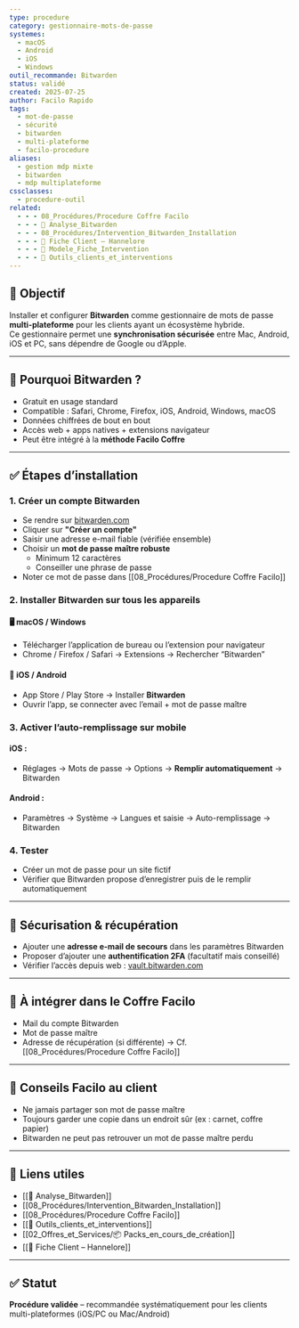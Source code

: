 ```yaml
---
type: procedure
category: gestionnaire-mots-de-passe
systemes:
  - macOS
  - Android
  - iOS
  - Windows
outil_recommande: Bitwarden
status: validé
created: 2025-07-25
author: Facilo Rapido
tags:
  - mot-de-passe
  - sécurité
  - bitwarden
  - multi-plateforme
  - facilo-procedure
aliases:
  - gestion mdp mixte
  - bitwarden
  - mdp multiplateforme
cssclasses:
  - procedure-outil
related:
  - - - 08_Procédures/Procedure Coffre Facilo
  - - - 📄 Analyse_Bitwarden
  - - - 08_Procédures/Intervention_Bitwarden_Installation
  - - - 📄 Fiche Client – Hannelore
  - - - 📄 Modele_Fiche_Intervention
  - - - 🧰 Outils_clients_et_interventions
---
```

## 🎯 Objectif
Installer et configurer **Bitwarden** comme gestionnaire de mots de passe **multi-plateforme** pour les clients ayant un écosystème hybride.  
Ce gestionnaire permet une **synchronisation sécurisée** entre Mac, Android, iOS et PC, sans dépendre de Google ou d’Apple. 

---

## 🧾 Pourquoi Bitwarden ?
- Gratuit en usage standard
- Compatible : Safari, Chrome, Firefox, iOS, Android, Windows, macOS
- Données chiffrées de bout en bout
- Accès web + apps natives + extensions navigateur
- Peut être intégré à la **méthode Facilo Coffre**

---

## ✅ Étapes d’installation

### 1. Créer un compte Bitwarden
- Se rendre sur [bitwarden.com](https://bitwarden.com)
- Cliquer sur **"Créer un compte"**
- Saisir une adresse e-mail fiable (vérifiée ensemble)
- Choisir un **mot de passe maître robuste**
  - Minimum 12 caractères
  - Conseiller une phrase de passe
- Noter ce mot de passe dans [[08_Procédures/Procedure Coffre Facilo]]

### 2. Installer Bitwarden sur tous les appareils

#### 🖥️ macOS / Windows
- Télécharger l’application de bureau ou l’extension pour navigateur
- Chrome / Firefox / Safari → Extensions → Rechercher “Bitwarden”

#### 📱 iOS / Android
- App Store / Play Store → Installer **Bitwarden**
- Ouvrir l’app, se connecter avec l’email + mot de passe maître

### 3. Activer l’auto-remplissage sur mobile

#### iOS :
- Réglages → Mots de passe → Options → **Remplir automatiquement** → Bitwarden

#### Android :
- Paramètres → Système → Langues et saisie → Auto-remplissage → Bitwarden

### 4. Tester
- Créer un mot de passe pour un site fictif
- Vérifier que Bitwarden propose d’enregistrer puis de le remplir automatiquement

---

## 🔐 Sécurisation & récupération

- Ajouter une **adresse e-mail de secours** dans les paramètres Bitwarden
- Proposer d’ajouter une **authentification 2FA** (facultatif mais conseillé)
- Vérifier l’accès depuis web : [vault.bitwarden.com](https://vault.bitwarden.com)

---

## 📎 À intégrer dans le Coffre Facilo
- Mail du compte Bitwarden
- Mot de passe maître
- Adresse de récupération (si différente)
→ Cf. [[08_Procédures/Procedure Coffre Facilo]]

---

## 🧠 Conseils Facilo au client
- Ne jamais partager son mot de passe maître
- Toujours garder une copie dans un endroit sûr (ex : carnet, coffre papier)
- Bitwarden ne peut pas retrouver un mot de passe maître perdu

---

## 🔁 Liens utiles
- [[📄 Analyse_Bitwarden]]
- [[08_Procédures/Intervention_Bitwarden_Installation]]
- [[08_Procédures/Procedure Coffre Facilo]]
- [[🧰 Outils_clients_et_interventions]]
- [[02_Offres_et_Services/📦 Packs_en_cours_de_création]]
- [[📄 Fiche Client – Hannelore]]

---

## ✅ Statut
**Procédure validée** – recommandée systématiquement pour les clients multi-plateformes (iOS/PC ou Mac/Android)